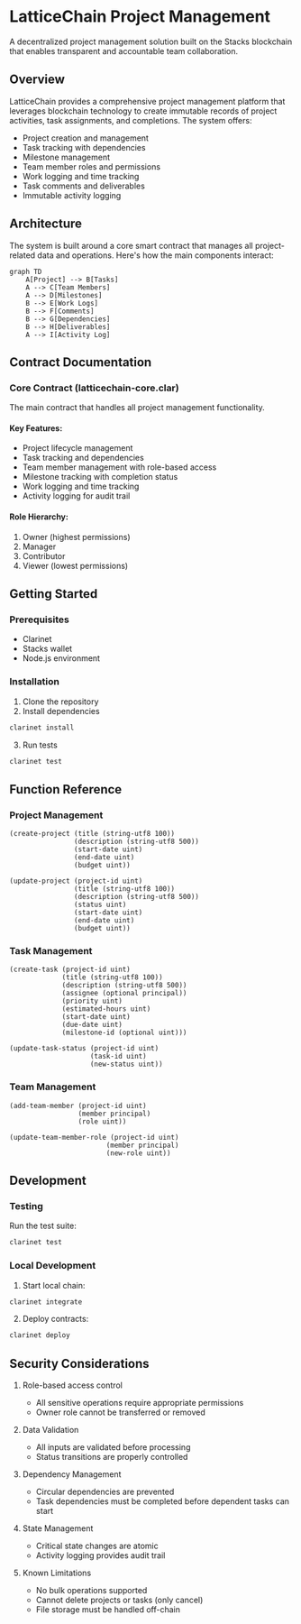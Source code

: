 # LatticeChain Project Management

A decentralized project management solution built on the Stacks blockchain that enables transparent and accountable team collaboration.

## Overview

LatticeChain provides a comprehensive project management platform that leverages blockchain technology to create immutable records of project activities, task assignments, and completions. The system offers:

- Project creation and management
- Task tracking with dependencies
- Milestone management
- Team member roles and permissions
- Work logging and time tracking
- Task comments and deliverables
- Immutable activity logging

## Architecture

The system is built around a core smart contract that manages all project-related data and operations. Here's how the main components interact:

```mermaid
graph TD
    A[Project] --> B[Tasks]
    A --> C[Team Members]
    A --> D[Milestones]
    B --> E[Work Logs]
    B --> F[Comments]
    B --> G[Dependencies]
    B --> H[Deliverables]
    A --> I[Activity Log]
```

## Contract Documentation

### Core Contract (latticechain-core.clar)

The main contract that handles all project management functionality.

#### Key Features:
- Project lifecycle management
- Task tracking and dependencies
- Team member management with role-based access
- Milestone tracking with completion status
- Work logging and time tracking
- Activity logging for audit trail

#### Role Hierarchy:
1. Owner (highest permissions)
2. Manager
3. Contributor
4. Viewer (lowest permissions)

## Getting Started

### Prerequisites
- Clarinet
- Stacks wallet
- Node.js environment

### Installation

1. Clone the repository
2. Install dependencies
```bash
clarinet install
```
3. Run tests
```bash
clarinet test
```

## Function Reference

### Project Management

```clarity
(create-project (title (string-utf8 100)) 
                (description (string-utf8 500))
                (start-date uint)
                (end-date uint)
                (budget uint))
```

```clarity
(update-project (project-id uint)
                (title (string-utf8 100))
                (description (string-utf8 500))
                (status uint)
                (start-date uint)
                (end-date uint)
                (budget uint))
```

### Task Management

```clarity
(create-task (project-id uint)
             (title (string-utf8 100))
             (description (string-utf8 500))
             (assignee (optional principal))
             (priority uint)
             (estimated-hours uint)
             (start-date uint)
             (due-date uint)
             (milestone-id (optional uint)))
```

```clarity
(update-task-status (project-id uint)
                    (task-id uint)
                    (new-status uint))
```

### Team Management

```clarity
(add-team-member (project-id uint)
                 (member principal)
                 (role uint))
```

```clarity
(update-team-member-role (project-id uint)
                        (member principal)
                        (new-role uint))
```

## Development

### Testing

Run the test suite:
```bash
clarinet test
```

### Local Development

1. Start local chain:
```bash
clarinet integrate
```

2. Deploy contracts:
```bash
clarinet deploy
```

## Security Considerations

1. Role-based access control
   - All sensitive operations require appropriate permissions
   - Owner role cannot be transferred or removed

2. Data Validation
   - All inputs are validated before processing
   - Status transitions are properly controlled

3. Dependency Management
   - Circular dependencies are prevented
   - Task dependencies must be completed before dependent tasks can start

4. State Management
   - Critical state changes are atomic
   - Activity logging provides audit trail

5. Known Limitations
   - No bulk operations supported
   - Cannot delete projects or tasks (only cancel)
   - File storage must be handled off-chain